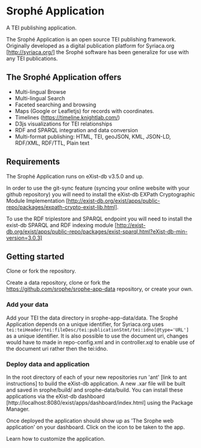 # Srophé Application
A TEI publishing application.

The Srophé Application is an open source TEI publishing framework. Originally developed as a digital publication platform for 
Syriaca.org [http://syriaca.org/] the Srophé software has been generalize for use with any TEI publications. 

## The Srophé Application offers
* Multi-lingual Browse 
* Multi-lingual Search
* Faceted searching and browsing
* Maps (Google or Leafletjs) for records with coordinates. 
* Timelines (https://timeline.knightlab.com/)
* D3js visualizations for TEI relationships
* RDF and SPARQL integration and data conversion
* Multi-format publishing: HTML, TEI, geoJSON, KML, JSON-LD, RDF/XML, RDF/TTL, Plain text

## Requirements 
The Srophé Application runs on eXist-db v3.5.0 and up. 

In order to use the git-sync feature 
(syncing your online website with your github repository) you will need to install the eXist-db EXPath Cryptographic Module Implementation [http://exist-db.org/exist/apps/public-repo/packages/expath-crypto-exist-lib.html]. 


To use the RDF triplestore and SPARQL endpoint you will need to install the exist-db SPARQL and RDF indexing module [http://exist-db.org/exist/apps/public-repo/packages/exist-sparql.html?eXist-db-min-version=3.0.3]


## Getting started
Clone or fork the repository.

Create a data repository, clone or fork the https://github.com/srophe/srophe-app-data repository, or create your own. 

### Add your data
Add your TEI the data directory in srophe-app-data/data. 
The Srophé Application depends on a unique identifier, for Syriaca.org uses `tei:teiHeader/tei:fileDesc/tei:publicationStmt/tei:idno[@type='URL']` as a unique identifier. 
It is also possible to use the document uri, changes would have to made in repo-config.xml and in controller.xql to enable use of the document uri rather then the tei:idno. 

### Deploy data and application
In the root directory of each of your new repositories run 'ant' [link to ant instructions] to build the eXist-db application. 
A new .xar file will be built and saved in srophe/build/ and srophe-data/build. You can install these applications via the eXist-db dashboard [http://localhost:8080/exist/apps/dashboard/index.html] using the Package Manager. 

Once deployed the application should show up as 'The Srophe web application' on your dashboard. 
Click on the icon to be taken to the app. 

Learn how to customize the application. 

